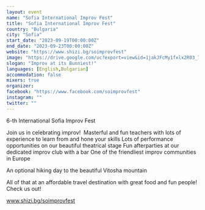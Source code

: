```yaml
---
layout: event
name: "Sofia International Improv Fest"
title: "Sofia International Improv Fest"
country: "Bulgaria"
city: "Sofia"
start_date: "2023-09-19T00:00:00Z"
end_date: "2023-09-23T00:00:00Z"
website: "https://www.shizi.bg/soimprovfest"
image: "https://drive.google.com/uc?export=view&id=1jakJFcMy1fxlx2R03_7yyHCddYpzkZoz"
slogan: "Improv at its Bunniest!"
languages: [English,Bulgarian]
accommodation: false
mixers: true
organizer: 
facebook: "https://www.facebook.com/soimprovfest"
instagram: ""
twitter: ""
---
```


6-th International Sofia Improv Fest

Join us in celebrating improv! 
​
Masterful and fun teachers with lots of experience to learn from and hone your skills
Lots of performance opportunities on our beautiful theatrical stage
Fun afterparties at our dedicated improv club with a bar
One of the friendliest improv communities in Europe 

An optional hiking day to the beautiful Vitosha mountain
 
All of that at an affordable travel destination with great food and fun people! Check us out!

www.shizi.bg/soimprovfest

